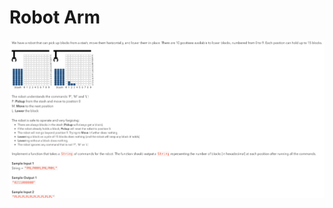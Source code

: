 # Robot Arm

![robot-arm-instructions](https://github.com/fedelopez/robot-arm/blob/master/instructions.png)